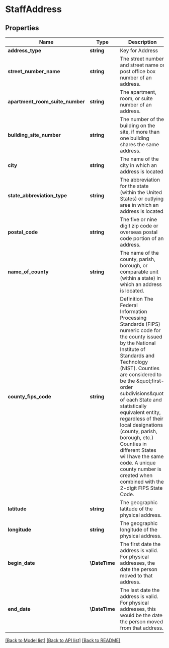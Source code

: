 # StaffAddress

## Properties
Name | Type | Description | Notes
------------ | ------------- | ------------- | -------------
**address_type** | **string** | Key for Address | [optional] 
**street_number_name** | **string** | The street number and street name or post office box number of an address. | [optional] 
**apartment_room_suite_number** | **string** | The apartment, room, or suite number of an address. | [optional] 
**building_site_number** | **string** | The number of the building on the site, if more than one building shares the same address. | [optional] 
**city** | **string** | The name of the city in which an address is located. | [optional] 
**state_abbreviation_type** | **string** | The abbreviation for the state (within the United States) or outlying area in which an address is located. | [optional] 
**postal_code** | **string** | The five or nine digit zip code or overseas postal code portion of an address. | [optional] 
**name_of_county** | **string** | The name of the county, parish, borough, or comparable unit (within a state) in which an address is located. | [optional] 
**county_fips_code** | **string** | Definition The Federal Information Processing Standards (FIPS) numeric code for the county issued by the National Institute of Standards and Technology (NIST). Counties are considered to be the \&quot;first-order subdivisions\&quot; of each State and statistically equivalent entity, regardless of their local designations (county, parish, borough, etc.) Counties in different States will have the same code. A unique county number is created when combined with the 2-digit FIPS State Code. | [optional] 
**latitude** | **string** | The geographic latitude of the physical address. | [optional] 
**longitude** | **string** | The geographic longitude of the physical address. | [optional] 
**begin_date** | **\\DateTime** | The first date the address is valid. For physical addresses, the date the person moved to that address. | [optional] 
**end_date** | **\\DateTime** | The last date the address is valid. For physical addresses, this would be the date the person moved from that address. | [optional] 

[[Back to Model list]](../README.md#documentation-for-models) [[Back to API list]](../README.md#documentation-for-api-endpoints) [[Back to README]](../README.md)


